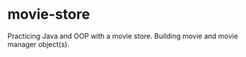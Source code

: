 # movie-store

Practicing Java and OOP with a movie store. Building movie and movie manager object(s).
